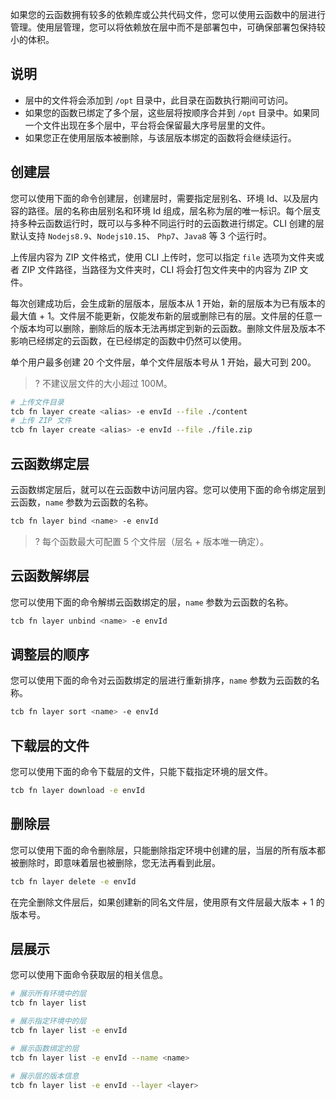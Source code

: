 如果您的云函数拥有较多的依赖库或公共代码文件，您可以使用云函数中的层进行管理。使用层管理，您可以将依赖放在层中而不是部署包中，可确保部署包保持较小的体积。

## 说明

- 层中的文件将会添加到 `/opt` 目录中，此目录在函数执行期间可访问。
- 如果您的函数已绑定了多个层，这些层将按顺序合并到 `/opt` 目录中。如果同一个文件出现在多个层中，平台将会保留最大序号层里的文件。
- 如果您正在使用层版本被删除，与该层版本绑定的函数将会继续运行。

## 创建层

您可以使用下面的命令创建层，创建层时，需要指定层别名、环境 Id、以及层内容的路径。层的名称由层别名和环境 Id 组成，层名称为层的唯一标识。每个层支持多种云函数运行时，既可以与多种不同运行时的云函数进行绑定。CLI 创建的层默认支持 `Nodejs8.9`、`Nodejs10.15`、 `Php7`、`Java8` 等 3 个运行时。

上传层内容为 ZIP 文件格式，使用 CLI 上传时，您可以指定 `file` 选项为文件夹或者 ZIP 文件路径，当路径为文件夹时，CLI 将会打包文件夹中的内容为 ZIP 文件。

每次创建成功后，会生成新的层版本，层版本从 1 开始，新的层版本为已有版本的最大值 + 1。文件层不能更新，仅能发布新的层或删除已有的层。文件层的任意一个版本均可以删除，删除后的版本无法再绑定到新的云函数。删除文件层及版本不影响已经绑定的云函数，在已经绑定的函数中仍然可以使用。

单个用户最多创建 20 个文件层，单个文件层版本号从 1 开始，最大可到 200。

>? 不建议层文件的大小超过 100M。

```bash
# 上传文件目录
tcb fn layer create <alias> -e envId --file ./content
# 上传 ZIP 文件
tcb fn layer create <alias> -e envId --file ./file.zip
```

## 云函数绑定层

云函数绑定层后，就可以在云函数中访问层内容。您可以使用下面的命令绑定层到云函数，`name` 参数为云函数的名称。

```bash
tcb fn layer bind <name> -e envId
```

>? 每个函数最大可配置 5 个文件层（层名 + 版本唯一确定）。

## 云函数解绑层

您可以使用下面的命令解绑云函数绑定的层，`name` 参数为云函数的名称。

```bash
tcb fn layer unbind <name> -e envId
```

## 调整层的顺序

您可以使用下面的命令对云函数绑定的层进行重新排序，`name` 参数为云函数的名称。

```bash
tcb fn layer sort <name> -e envId
```

## 下载层的文件

您可以使用下面的命令下载层的文件，只能下载指定环境的层文件。

```bash
tcb fn layer download -e envId
```

## 删除层

您可以使用下面的命令删除层，只能删除指定环境中创建的层，当层的所有版本都被删除时，即意味着层也被删除，您无法再看到此层。

```bash
tcb fn layer delete -e envId
```

在完全删除文件层后，如果创建新的同名文件层，使用原有文件层最大版本 + 1 的版本号。

## 层展示

您可以使用下面命令获取层的相关信息。

```bash
# 展示所有环境中的层
tcb fn layer list

# 展示指定环境中的层
tcb fn layer list -e envId

# 展示函数绑定的层
tcb fn layer list -e envId --name <name>

# 展示层的版本信息
tcb fn layer list -e envId --layer <layer>
```
